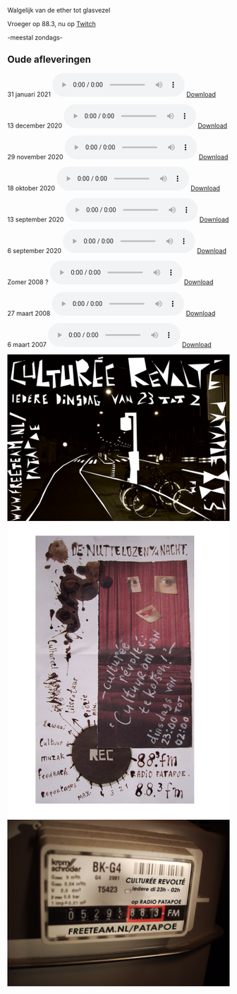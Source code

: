 Walgelijk van de ether tot glasvezel

Vroeger op 88.3, nu op [Twitch](https://www.twitch.tv/cultureerevolte)

-meestal zondags-

## Oude afleveringen

31 januari 2021
<audio controls>
  <source src="shows/CultureeRevolte31-01-21.mp3">
</audio>
[Download](https://github.com/CultureeRevolte/CultureeRevolte.github.io/blob/gh-pages/shows/CultureeRevolte31-01-21.mp3?raw=true)

13 december 2020
<audio controls>
  <source src="shows/CultureeRevolte13-12-20.mp3">
</audio>
[Download](https://github.com/CultureeRevolte/CultureeRevolte.github.io/blob/gh-pages/shows/CultureeRevolte13-12-20.mp3?raw=true)

29 november 2020
<audio controls>
  <source src="shows/CultureeRevolte29-11-20.mp3">
</audio>
[Download](https://github.com/CultureeRevolte/CultureeRevolte.github.io/blob/gh-pages/shows/CultureeRevolte29-11-20.mp3?raw=true)

18 oktober 2020
<audio controls>
  <source src="shows/CultureeRevolte18-10-20.mp3">
</audio>
[Download](https://github.com/CultureeRevolte/CultureeRevolte.github.io/blob/gh-pages/shows/CultureeRevolte18-10-20.mp3?raw=true)

13 september 2020
<audio controls>
  <source src="shows/CultureeRevolte13-09-20.mp3">
</audio>
[Download](https://github.com/CultureeRevolte/CultureeRevolte.github.io/blob/gh-pages/shows/CultureeRevolte13-09-20.mp3?raw=true)

6 september 2020
<audio controls>
  <source src="shows/CultureeRevolte06-09-20.mp3">
</audio>
[Download](https://github.com/CultureeRevolte/CultureeRevolte.github.io/blob/gh-pages/shows/CultureeRevolte13-09-20.mp3?raw=true)

Zomer 2008 ?
<audio controls>
  <source src="shows/CultureeRevolte%20in%20Stedelijk%20Museum%20Zomer%2008%20%3F.mp3">
</audio>
[Download](https://github.com/CultureeRevolte/CultureeRevolte.github.io/blob/gh-pages/shows/CultureeRevolte%20in%20Stedelijk%20Museum%20Zomer%2008%20%3F.mp3?raw=true)

27 maart 2008
<audio controls>
  <source src="shows/CultureeRevolte27-03-08.mp3">
</audio>
[Download](https://github.com/CultureeRevolte/CultureeRevolte.github.io/blob/gh-pages/shows/CultureeRevolte27-03-08.mp3?raw=true)

6 maart 2007
<audio controls>
  <source src="shows/CultureeRevolte06-03-07.mp3">
</audio>
[Download](https://github.com/CultureeRevolte/CultureeRevolte.github.io/blob/gh-pages/shows/CultureeRevolte06-03-07.mp3?raw=true)


![straat](https://github.com/CultureeRevolte/CultureeRevolte.github.io/blob/gh-pages/art/flyer%20straat.bmp?raw=true)
![vlek](https://raw.githubusercontent.com/CultureeRevolte/CultureeRevolte.github.io/gh-pages/art/flyer%20vlek.jpg)
![meterkast](https://raw.githubusercontent.com/CultureeRevolte/CultureeRevolte.github.io/gh-pages/art/flyer%20meterkast%20final.jpg)
